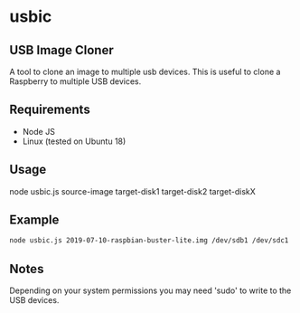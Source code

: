 # usbic

## USB Image Cloner

A tool to clone an image to multiple usb devices.  This is useful to clone a Raspberry to multiple USB devices.

## Requirements

- Node JS
- Linux (tested on Ubuntu 18)

## Usage

node usbic.js source-image target-disk1 target-disk2 target-diskX

## Example

``` bash
node usbic.js 2019-07-10-raspbian-buster-lite.img /dev/sdb1 /dev/sdc1
```

## Notes

Depending on your system permissions you may need 'sudo' to write to the USB devices.
